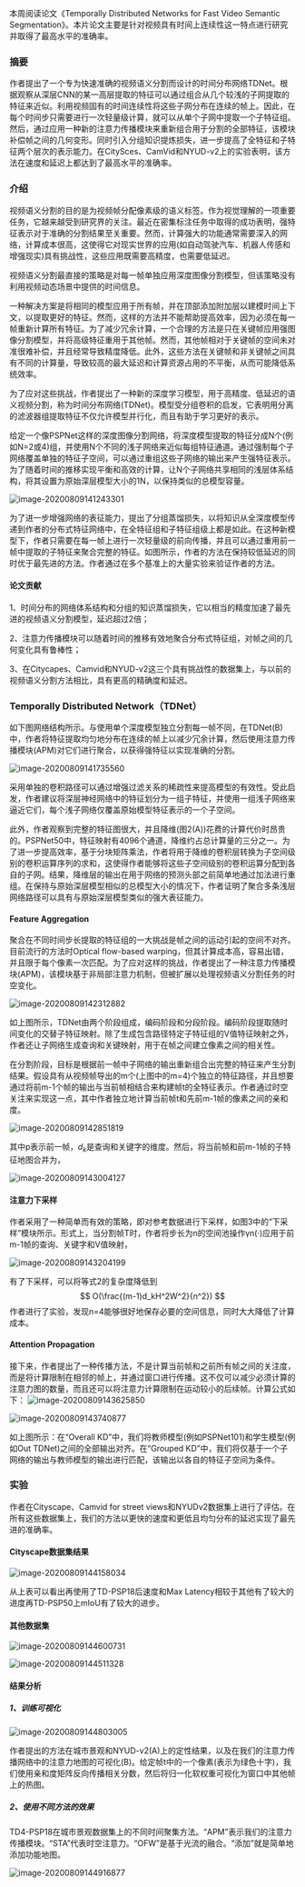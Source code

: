 本周阅读论文《Temporally Distributed Networks for Fast Video Semantic Segmentation》。本片论文主要是针对视频具有时间上连续性这一特点进行研究并取得了最高水平的准确率。



### 摘要

作者提出了一个专为快速准确的视频语义分割而设计的时间分布网络TDNet。根据观察从深层CNN的某一高层提取的特征可以通过组合从几个较浅的子网提取的特征来近似。利用视频固有的时间连续性将这些子网分布在连续的帧上。因此，在每个时间步只需要进行一次轻量级计算，就可以从单个子网中提取一个子特征组。然后，通过应用一种新的注意力传播模块来重新组合用于分割的全部特征，该模块补偿帧之间的几何变形。同时引入分组知识提炼损失，进一步提高了全特征和子特征两个层次的表示能力。在CitySces、CamVid和NYUD-v2上的实验表明，该方法在速度和延迟上都达到了最高水平的准确率。



### 介绍

视频语义分割的目的是为视频帧分配像素级的语义标签。作为视觉理解的一项重要任务，它越来越受到研究界的关注。最近在密集标注任务中取得的成功表明，强特征表示对于准确的分割结果至关重要。然而，计算强大的功能通常需要深入的网络，计算成本很高，这使得它对现实世界的应用(如自动驾驶汽车、机器人传感和增强现实)具有挑战性，这些应用既需要高精度，也需要低延迟。

视频语义分割最直接的策略是对每一帧单独应用深度图像分割模型，但该策略没有利用视频动态场景中提供的时间信息。

一种解决方案是将相同的模型应用于所有帧，并在顶部添加附加层以建模时间上下文，以提取更好的特征。然而，这样的方法并不能帮助提高效率，因为必须在每一帧重新计算所有特征。为了减少冗余计算，一个合理的方法是只在关键帧应用强图像分割模型，并将高级特征重用于其他帧。然而，其他帧相对于关键帧的空间未对准很难补偿，并且经常导致精度降低。此外，这些方法在关键帧和非关键帧之间具有不同的计算量，导致较高的最大延迟和计算资源占用的不平衡，从而可能降低系统效率。



为了应对这些挑战，作者提出了一种新的深度学习模型，用于高精度、低延迟的语义视频分割，称为时间分布网络(TDNet)。模型受分组卷积的启发，它表明用分离的滤波器组提取特征不仅允许模型并行化，而且有助于学习更好的表示。



给定一个像PSPNet这样的深度图像分割网络，将深度模型提取的特征分成N个(例如N=2或4)组，并使用N个不同的浅子网络来近似每组特征通道。通过强制每个子网络覆盖单独的特征子空间，可以通过重组这些子网络的输出来产生强特征表示。为了随着时间的推移实现平衡和高效的计算，让N个子网络共享相同的浅层体系结构，将其设置为原始深层模型大小的1N，以保持类似的总模型容量。

![image-20200809141243301](D:\MarkDown\DeepLearning\img\image-20200809141243301.png)



为了进一步增强网络的表征能力，提出了分组蒸馏损失，以将知识从全深度模型传递到作者的分布式特征网络中，在全特征组和子特征组级上都是如此。在这种新模型下，作者只需要在每一帧上进行一次轻量级的前向传播，并且可以通过重用前一帧中提取的子特征来聚合完整的特征。如图所示，作者的方法在保持较低延迟的同时优于最先进的方法。作者通过在多个基准上的大量实验来验证作者的方法。



#### 论文贡献



1、时间分布的网络体系结构和分组的知识蒸馏损失，它以相当的精度加速了最先进的视频语义分割模型，延迟超过2倍；

2、注意力传播模块可以随着时间的推移有效地聚合分布式特征组，对帧之间的几何变化具有鲁棒性；

3、在Citycapes、Camvid和NYUD-v2这三个具有挑战性的数据集上，与以前的视频语义分割方法相比，具有更高的精确度和延迟。



### Temporally Distributed Network（TDNet）



如下图网络结构所示。与使用单个深度模型独立分割每一帧不同，在TDNet(B)中，作者将特征提取均匀地分布在连续的帧上以减少冗余计算，然后使用注意力传播模块(APM)对它们进行聚合，以获得强特征以实现准确的分割。

![image-20200809141735560](D:\MarkDown\DeepLearning\img\image-20200809141735560.png)



采用单独的卷积路径可以通过增强过滤关系的稀疏性来提高模型的有效性。受此启发，作者建议将深层神经网络中的特征划分为一组子特征，并使用一组浅子网络来逼近它们，每个浅子网络仅覆盖原始模型特征表示的一个子空间。



此外，作者观察到完整的特征图很大，并且降维(图2(A))花费的计算代价时昂贵的。PSPNet50中，特征映射有4096个通道，降维约占总计算量的三分之一。为了进一步提高效率，基于分块矩阵乘法，作者将用于降维的卷积层转换为子空间级别的卷积运算序列的求和，这使得作者能够将这些子空间级别的卷积运算分配到各自的子网。结果，降维层的输出在用于网络的预测头部之前简单地通过加法进行重组。在保持与原始深层模型相似的总模型大小的情况下，作者证明了聚合多条浅层网络路径可以具有与原始深层模型类似的强大表征能力。



#### Feature Aggregation

聚合在不同时间步长提取的特征组的一大挑战是帧之间的运动引起的空间不对齐。目前流行的方法时Optical flow-based warping，但其计算成本高，容易出错，并且限于每个像素一次匹配。为了应对这样的挑战，作者提出了一种注意力传播模块(APM)，该模块基于非局部注意力机制，但被扩展以处理视频语义分割任务的时空变化。



![image-20200809142312882](D:\MarkDown\DeepLearning\img\image-20200809142312882.png)



如上图所示，TDNet由两个阶段组成，编码阶段和分段阶段。编码阶段提取随时间变化的交替子特征映射。除了生成包含路径特定子特征组的V值特征映射之外，作者还让子网络生成查询和关键映射，用于在帧之间建立像素之间的相关性。

在分割阶段，目标是根据前一帧中子网络的输出重新组合出完整的特征来产生分割结果。假设具有从视频帧导出的m个(上图中的m=4)个独立的特征路径，并且想要通过将前m-1个帧的输出与当前帧相结合来构建帧t的全特征表示。作者通过时空关注来实现这一点，其中作者独立地计算当前帧t和先前m-1帧的像素之间的亲和度。

![image-20200809142851819](D:\MarkDown\DeepLearning\img\image-20200809142851819.png)

其中p表示前一帧，$d_k$是查询和关键字的维度。然后，将当前帧和前m-1帧的子特征地图合并为，

![image-20200809143004127](D:\MarkDown\DeepLearning\img\image-20200809143004127.png)



#### 注意力下采样

作者采用了一种简单而有效的策略，即对参考数据进行下采样，如图3中的“下采样”模块所示。形式上，当分割帧T时，作者将步长为n的空间池操作γn(·)应用于前m-1帧的查询、关键字和V值映射，

![image-20200809143204199](D:\MarkDown\DeepLearning\img\image-20200809143204199.png)

有了下采样，可以将等式2的复杂度降低到
$$
O(\frac{(m-1)d_kH^2W^2}{n^2})
$$
作者进行了实验，发现n=4能够很好地保存必要的空间信息，同时大大降低了计算成本。

#### Attention Propagation

接下来，作者提出了一种传播方法，不是计算当前帧和之前所有帧之间的关注度，而是将计算限制在相邻的帧上，并通过窗口进行传播。这不仅可以减少必须计算的注意力图的数量，而且还可以将注意力计算限制在运动较小的后续帧。计算公式如下：
![image-20200809143625850](D:\MarkDown\DeepLearning\img\image-20200809143625850.png)



![image-20200809143740877](D:\MarkDown\DeepLearning\img\image-20200809143740877.png)

如上图所示：在“Overall KD”中，我们将教师模型(例如PSPNet101)和学生模型(例如Out  TDNet)之间的全部输出对齐。在“Grouped KD”中，我们将仅基于一个子网络的输出与教师模型的输出进行匹配，该输出以各自的特征子空间为条件。



### 实验

作者在Cityscape、Camvid  for street views和NYUDv2数据集上进行了评估。在所有这些数据集上，我们的方法以更快的速度和更低且均匀分布的延迟实现了最先进的准确率。



#### Cityscape数据集结果

![image-20200809144158034](D:\MarkDown\DeepLearning\img\image-20200809144158034.png)

从上表可以看出再使用了TD-PSP18后速度和Max Latency相较于其他有了较大的进度再TD-PSP50上mIoU有了较大的进步。



#### 其他数据集

![image-20200809144600731](D:\MarkDown\DeepLearning\img\image-20200809144600731.png)

![image-20200809144511328](D:\MarkDown\DeepLearning\img\image-20200809144511328.png)





#### 结果分析

##### 1、训练可视化

![image-20200809144803005](D:\MarkDown\DeepLearning\img\image-20200809144803005.png)

作者提出的方法在城市景观和NYUD-v2(A)上的定性结果，以及在我们的注意力传播网络中的注意力地图的可视化(B)。给定帧t中的一个像素(表示为绿色十字)，我们使用亲和度矩阵反向传播相关分数，然后将归一化软权重可视化为窗口中其他帧上的热图。

##### 2、使用不同方法的效果

TD4-PSP18在城市景观数据集上的不同时间聚集方法。“APM”表示我们的注意力传播模块。“STA”代表时空注意力。“OFW”是基于光流的融合。“添加”就是简单地添加功能地图。

![image-20200809144916877](D:\MarkDown\DeepLearning\img\image-20200809144916877.png)

